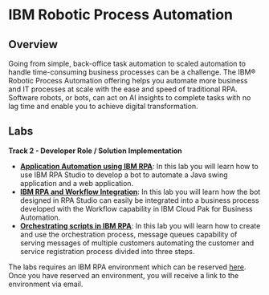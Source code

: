 # IBM Robotic Process Automation

## Overview

Going from simple, back-office task automation to scaled  automation to handle time-consuming business processes can be a  challenge. The IBM® Robotic Process Automation offering helps you automate more business and IT processes at scale with the ease and speed of traditional RPA. Software robots, or bots, can act on AI insights to  complete tasks with no lag time and enable you to achieve digital transformation.            

## Labs

**Track 2 - Developer Role / Solution Implementation**

- **[Application Automation using IBM RPA](Lab%20Guide%20-%20Application%20Automation%20using%20IBM%20RPA.pdf)**: In this lab you will learn how to use IBM RPA Studio to develop a bot to automate a Java swing application and a web application. 
- **[IBM RPA and Workflow Integration](Lab%20Guide%20-%20IBM%20RPA%20and%20Workflow%20Integration.pdf)**: In this lab you will learn how the bot designed in RPA Studio can easily be integrated into a business process developed with the Workflow capability in IBM Cloud Pak for Business Automation.
- **[Orchestrating scripts in IBM RPA](Lab%20Guide%20-%20Orchestrating%20scripts%20in%20IBM%20RPA.pdf)**: In this lab you will learn how to create and use the orchestration process, message queues capability of serving messages of multiple customers automating the customer and service registration process divided into three steps.


The labs requires an IBM RPA environment which can be reserved [here](https://techzone.ibm.com/collection/ibm-business-automation-traditional-and-on-premise). Once you have reserved an environment, you will receive a link to the environment via email. 
